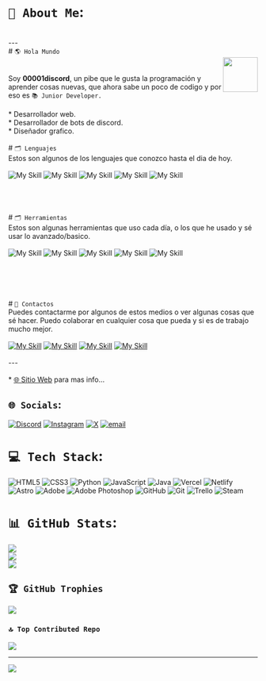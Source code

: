 # ``💫 About Me``:
<br>---<br># ``🌎 Hola Mundo``<br><img align='right' src="https://iili.io/2bEwtRa.png" width="70"><br><br>Soy **00001discord**, un pibe que le gusta la programación y aprender cosas nuevas, que ahora sabe un poco de codigo y por eso es ``📚 Junior Developer.``<br><br>* Desarrollador web.<br>* Desarrollador de bots de discord.<br>* Diseñador grafico.<br><br># ``🗂 Lenguajes``<br>Estos son algunos de los lenguajes que conozco hasta el dia de hoy.<br><br>![My Skill](https://skillicons.dev/icons?i=py) ![My Skill](https://skillicons.dev/icons?i=js) ![My Skill](https://skillicons.dev/icons?i=html) ![My Skill](https://skillicons.dev/icons?i=css) ![My Skill](https://skillicons.dev/icons?i=java) <br> <br><br><br><br># ``🗂 Herramientas``<br>Estos son algunas herramientas que uso cada día, o los que he usado y sé usar lo avanzado/basico.<br><br>![My Skill](https://skillicons.dev/icons?i=photoshop) ![My Skill](https://skillicons.dev/icons?i=vscode) ![My Skill](https://skillicons.dev/icons?i=idea) ![My Skill](https://skillicons.dev/icons?i=discord) ![My Skill](https://skillicons.dev/icons?i=blender)<br> <br><br><br><br><br># ``📣 Contactos``<br>Puedes contactarme por algunos de estos medios o ver algunas cosas que sé hacer. Puedo colaborar en cualquier cosa que pueda y si es de trabajo mucho mejor.<br><br>[![My Skill](https://skillicons.dev/icons?i=discord)](https://discord.com/users/767527252682211369) [![My Skill](https://skillicons.dev/icons?i=twitter)](https://x.com/00001discord) [![My Skill](https://skillicons.dev/icons?i=github)](https://github.com/00001DISCORD) [![My Skill](https://skillicons.dev/icons?i=instagram)](https://www.instagram.com/valenn.shilton_/) <br><br>---<br><br>* [🌐 Sitio Web](https://00001discord.vercel.app/) para mas info...<br>

## ``🌐 Socials``:
[![Discord](https://img.shields.io/badge/Discord-%237289DA.svg?logo=discord&logoColor=white)](https://discord.gg/https://discord.com/users/767527252682211369) [![Instagram](https://img.shields.io/badge/Instagram-%23E4405F.svg?logo=Instagram&logoColor=white)](https://instagram.com/valenn.shilton_) [![X](https://img.shields.io/badge/X-black.svg?logo=X&logoColor=white)](https://x.com/00001discordd) [![email](https://img.shields.io/badge/Email-D14836?logo=gmail&logoColor=white)](mailto:shiltonvalentin@gmail.com) 

# ``💻 Tech Stack``:
![HTML5](https://img.shields.io/badge/html5-%23E34F26.svg?style=for-the-badge&logo=html5&logoColor=white) ![CSS3](https://img.shields.io/badge/css3-%231572B6.svg?style=for-the-badge&logo=css3&logoColor=white) ![Python](https://img.shields.io/badge/python-3670A0?style=for-the-badge&logo=python&logoColor=ffdd54) ![JavaScript](https://img.shields.io/badge/javascript-%23323330.svg?style=for-the-badge&logo=javascript&logoColor=%23F7DF1E) ![Java](https://img.shields.io/badge/java-%23ED8B00.svg?style=for-the-badge&logo=openjdk&logoColor=white) ![Vercel](https://img.shields.io/badge/vercel-%23000000.svg?style=for-the-badge&logo=vercel&logoColor=white) ![Netlify](https://img.shields.io/badge/netlify-%23000000.svg?style=for-the-badge&logo=netlify&logoColor=#00C7B7) ![Astro](https://img.shields.io/badge/astro-%232C2052.svg?style=for-the-badge&logo=astro&logoColor=white) ![Adobe](https://img.shields.io/badge/adobe-%23FF0000.svg?style=for-the-badge&logo=adobe&logoColor=white) ![Adobe Photoshop](https://img.shields.io/badge/adobe%20photoshop-%2331A8FF.svg?style=for-the-badge&logo=adobe%20photoshop&logoColor=white) ![GitHub](https://img.shields.io/badge/github-%23121011.svg?style=for-the-badge&logo=github&logoColor=white) ![Git](https://img.shields.io/badge/git-%23F05033.svg?style=for-the-badge&logo=git&logoColor=white) ![Trello](https://img.shields.io/badge/Trello-%23026AA7.svg?style=for-the-badge&logo=Trello&logoColor=white) ![Steam](https://img.shields.io/badge/steam-%23000000.svg?style=for-the-badge&logo=steam&logoColor=white)
# ``📊 GitHub Stats``:
![](https://github-readme-stats.vercel.app/api?username=00001discord&theme=dark&hide_border=false&include_all_commits=false&count_private=false)<br/>
![](https://nirzak-streak-stats.vercel.app/?user=00001discord&theme=dark&hide_border=false)<br/>
![](https://github-readme-stats.vercel.app/api/top-langs/?username=00001discord&theme=dark&hide_border=false&include_all_commits=false&count_private=false&layout=compact)

## ``🏆 GitHub Trophies``
![](https://github-profile-trophy.vercel.app/?username=00001discord&theme=radical&no-frame=false&no-bg=true&margin-w=4)

### ``🔝 Top Contributed Repo``
![](https://github-contributor-stats.vercel.app/api?username=00001discord&limit=5&theme=dark&combine_all_yearly_contributions=true)

---
[![](https://visitcount.itsvg.in/api?id=00001discord&icon=0&color=0)](https://visitcount.itsvg.in)
